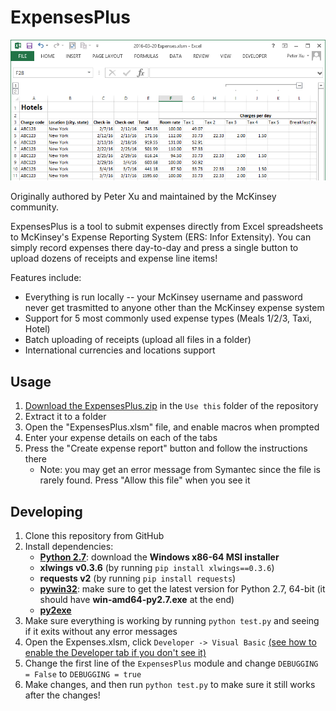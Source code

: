 # ExpensesPlus

![Screenshot of ExpensesPlus spreadsheet](docs/screenshot.png)

Originally authored by Peter Xu and maintained by the McKinsey community.

ExpensesPlus is a tool to submit expenses directly from Excel spreadsheets to
McKinsey's Expense Reporting System (ERS: Infor Extensity). You can simply
record expenses there day-to-day and press a single button to upload dozens
of receipts and expense line items!

Features include:

* Everything is run locally -- your McKinsey username and password never get trasmitted to anyone other than the McKinsey expense system
* Support for 5 most commonly used expense types (Meals 1/2/3, Taxi, Hotel)
* Batch uploading of receipts (upload all files in a folder)
* International currencies and locations support

## Usage

1. [Download the ExpensesPlus.zip](https://github.com/pxpeterxu/expensesplus/raw/master/Use%20this/ExpensesPlus.zip) in the `Use this` folder of the repository
2. Extract it to a folder
3. Open the "ExpensesPlus.xlsm" file, and enable macros when prompted
4. Enter your expense details on each of the tabs
5. Press the "Create expense report" button and follow the instructions there
    * Note: you may get an error message from Symantec since the file is rarely found. Press "Allow this file" when you see it

## Developing

1. Clone this repository from GitHub
2. Install dependencies:
    * **[Python 2.7](https://www.python.org/downloads/)**: download the **Windows x86-64 MSI installer**
    * **xlwings v0.3.6** (by running `pip install xlwings==0.3.6`)
    * **requests v2** (by running `pip install requests`)
    * **[pywin32](https://sourceforge.net/projects/pywin32/files/pywin32/)**: make sure to get the latest version for Python 2.7, 64-bit (it should have **win-amd64-py2.7.exe** at the end)
  	* **[py2exe](https://sourceforge.net/projects/py2exe/files/py2exe/0.6.9/)**
3. Make sure everything is working by running `python test.py` and seeing if it exits without any error messages
4. Open the Expenses.xlsm, click `Developer -> Visual Basic` [(see how to enable the Developer tab if you don't see it)](https://www.techonthenet.com/excel/questions/developer_tab2013.php)
5. Change the first line of the `ExpensesPlus` module and change `DEBUGGING = False` to `DEBUGGING = true`
6. Make changes, and then run `python test.py` to make sure it still works after the changes!
